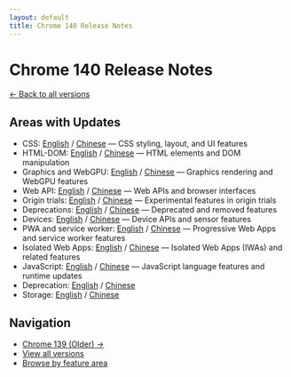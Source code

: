 ```yaml
---
layout: default
title: Chrome 140 Release Notes
---
```


# Chrome 140 Release Notes

[← Back to all versions](../index.html)

## Areas with Updates

- CSS: [English](./css-en.html) / [Chinese](./css-zh.html) — CSS styling, layout, and UI features
- HTML-DOM: [English](./html-dom-en.html) / [Chinese](./html-dom-zh.html) — HTML elements and DOM manipulation
- Graphics and WebGPU: [English](./graphics-webgpu-en.html) / [Chinese](./graphics-webgpu-zh.html) — Graphics rendering and WebGPU features
- Web API: [English](./webapi-en.html) / [Chinese](./webapi-zh.html) — Web APIs and browser interfaces
- Origin trials: [English](./origin-trials-en.html) / [Chinese](./origin-trials-zh.html) — Experimental features in origin trials
- Deprecations: [English](./deprecations-en.html) / [Chinese](./deprecations-zh.html) — Deprecated and removed features
- Devices: [English](./devices-en.html) / [Chinese](./devices-zh.html) — Device APIs and sensor features
- PWA and service worker: [English](./pwa-service-worker-en.html) / [Chinese](./pwa-service-worker-zh.html) — Progressive Web Apps and service worker features
- Isolated Web Apps: [English](./isolated-web-apps-en.html) / [Chinese](./isolated-web-apps-zh.html) — Isolated Web Apps (IWAs) and related features
- JavaScript: [English](./javascript-en.html) / [Chinese](./javascript-zh.html) — JavaScript language features and runtime updates
- Deprecation: [English](./deprecation-en.html) / [Chinese](./deprecation-zh.html)
- Storage: [English](./storage-en.html) / [Chinese](./storage-zh.html)

## Navigation

- [Chrome 139 (Older) →](../chrome-139/index.html)
- [View all versions](../index.html)
- [Browse by feature area](../../areas/index.html)
